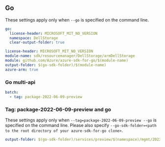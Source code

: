 ## Go

These settings apply only when `--go` is specified on the command line.

```yaml $(go) && !$(track2)
go:
  license-header: MICROSOFT_MIT_NO_VERSION
  namespace: DellStorage
  clear-output-folder: true
```

```yaml $(go) && $(track2)
license-header: MICROSOFT_MIT_NO_VERSION
module-name: sdk/resourcemanager/DellStorage/armDellStorage
module: github.com/Azure/azure-sdk-for-go/$(module-name)
output-folder: $(go-sdk-folder)/$(module-name)
azure-arm: true
```

### Go multi-api

```yaml $(go) && $(multiapi)
batch:
  - tag: package-2022-06-09-preview
```

### Tag: package-2022-06-09-preview and go

These settings apply only when `--tag=package-2022-06-09-preview --go` is specified on the command line.
Please also specify `--go-sdk-folder=<path to the root directory of your azure-sdk-for-go clone>`.

```yaml $(tag) == 'package-2022-06-09-preview' && $(go)
output-folder: $(go-sdk-folder)/services/preview/$(namespace)/mgmt/2022-06-09-preview/$(namespace)
```